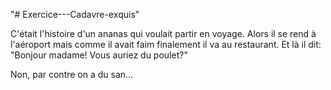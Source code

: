 "# Exercice---Cadavre-exquis" 

C'était l'histoire d'un ananas qui voulait partir en voyage.
Alors il se rend à l'aéroport mais comme il avait faim finalement il va au restaurant.
Et là il dit: "Bonjour madame! Vous auriez du poulet?"

Non, par contre on a du san...
